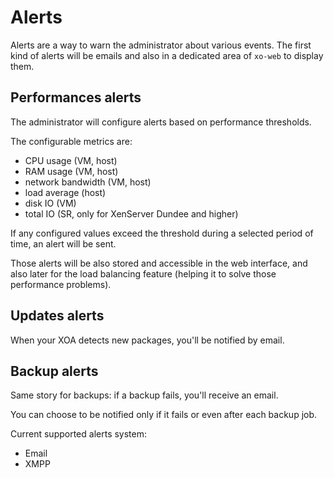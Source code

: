 # Alerts

Alerts are a way to warn the administrator about various events. The first kind of alerts will be emails and also in a dedicated area of `xo-web` to display them.

## Performances alerts

The administrator will configure alerts based on performance thresholds.

The configurable metrics are:

- CPU usage (VM, host)
- RAM usage (VM, host)
- network bandwidth (VM, host)
- load average (host)
- disk IO (VM)
- total IO (SR, only for XenServer Dundee and higher)

If any configured values exceed the threshold during a selected period of time, an alert will be sent.

Those alerts will be also stored and accessible in the web interface, and also later for the load balancing feature (helping it to solve those performance problems).

## Updates alerts

When your XOA detects new packages, you'll be notified by email.

## Backup alerts

Same story for backups: if a backup fails, you'll receive an email.

You can choose to be notified only if it fails or even after each backup job.

Current supported alerts system:

- Email
- XMPP

